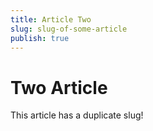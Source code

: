 ```yaml
---
title: Article Two
slug: slug-of-some-article
publish: true
---
```


Two Article
============

This article has a duplicate slug!
